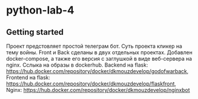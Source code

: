 # python-lab-4



## Getting started

Проект предстовляет простой телеграм бот. Суть проекта кликер на тему войны. Front и Back сделаны в двух отдельных проектах. Добавлен docker-compose, а также его версия с заглушкой в виде веб-сервера на nginx.
Сслыка на образы в dockerhub. Backend на flask: https://hub.docker.com/repository/docker/dkmouzdevelop/godofwarback, Frontend на flask: https://hub.docker.com/repository/docker/dkmouzdevelop/flaskfront,
Nginx: https://hub.docker.com/repository/docker/dkmouzdevelop/nginxbot 
